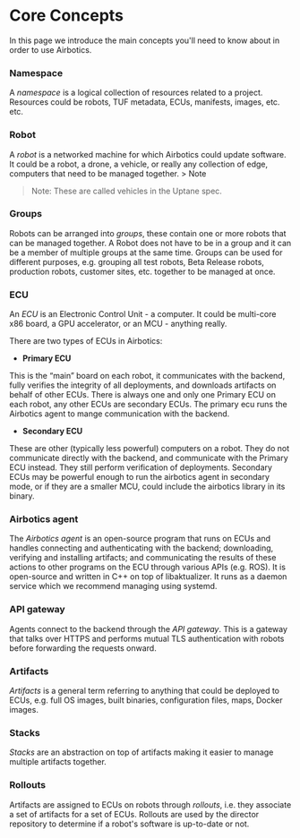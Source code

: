 # Core Concepts

In this page we introduce the main concepts you'll need to know about in order to use Airbotics.

### Namespace

A _namespace_ is a logical collection of resources related to a project. Resources could be robots, TUF metadata, ECUs, manifests, images, etc. etc.


### Robot 

A _robot_ is a networked machine for which Airbotics could update software. It could be a robot, a drone, a vehicle, or really any collection of edge, computers that need to be managed together. > Note

> Note: These are called vehicles in the Uptane spec.


### Groups

Robots can be arranged into _groups_, these contain one or more robots that can be managed together. A Robot does not have to be in a group and it can be a member of multiple groups at the same time. Groups can be used for different purposes, e.g. grouping all test robots, Beta Release robots, production robots, customer sites, etc. together to be managed at once.



### ECU

An _ECU_ is an Electronic Control Unit - a computer. It could be multi-core x86 board, a GPU accelerator, or an MCU - anything really.

There are two types of ECUs in Airbotics:

- **Primary ECU**

This is the “main” board on each robot, it communicates with the backend, fully verifies the integrity of all deployments, and downloads artifacts on behalf of other ECUs. There is always one and only one Primary ECU on each robot, any other ECUs are secondary ECUs. The primary ecu runs the Airbotics agent to mange communication with the backend.

- **Secondary ECU**

These are other (typically less powerful) computers on a robot. They do not communicate directly with the backend, and communicate with the Primary ECU instead. They still perform verification of deployments. Secondary ECUs may be powerful enough to run the airbotics agent in secondary mode, or if they are a smaller MCU, could include the airbotics library in its binary.


### Airbotics agent

The _Airbotics agent_ is an open-source program that runs on ECUs and handles connecting and authenticating with the backend; downloading, verifying and installing artifacts; and communicating the results of these actions to other programs on the ECU through various APIs (e.g. ROS). It is open-source and written in C++ on top of libaktualizer. It runs as a daemon service which we recommend managing using systemd.


### API gateway

Agents connect to the backend through the _API gateway_. This is a gateway that talks over HTTPS and performs mutual TLS authentication with robots before forwarding the requests onward.


### Artifacts

_Artifacts_ is a general term referring to anything that could be deployed to ECUs, e.g. full OS images, built binaries, configuration files, maps, Docker images.


### Stacks

_Stacks_ are an abstraction on top of artifacts making it easier to manage multiple artifacts together.


### Rollouts

Artifacts are assigned to ECUs on robots through _rollouts_, i.e. they associate a set of artifacts for a set of ECUs. Rollouts are used by the director repository to determine if a robot's software is up-to-date or not.